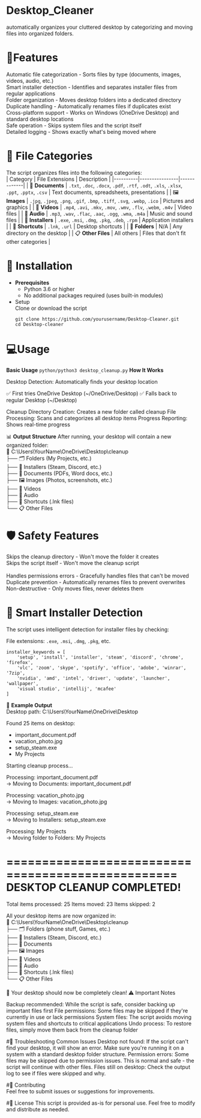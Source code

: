 # Desktop_Cleaner

automatically organizes your cluttered desktop by categorizing and moving files into organized folders.<br />

# 🚀**Features**<br />
Automatic file categorization - Sorts files by type (documents, images, videos, audio, etc.)<br />
Smart installer detection - Identifies and separates installer files from regular applications<br />
Folder organization - Moves desktop folders into a dedicated directory<br />
Duplicate handling - Automatically renames files if duplicates exist<br />
Cross-platform support - Works on Windows (OneDrive Desktop) and standard desktop locations<br />
Safe operation - Skips system files and the script itself<br />
Detailed logging - Shows exactly what's being moved where<br />

# 📁 **File Categories**<br />
The script organizes files into the following categories:<br />
| Category | File Extensions | Description |
|----------|----------------|-------------|
| :page_facing_up: **Documents** | `.txt`, `.doc`, `.docx`, `.pdf`, `.rtf`, `.odt`, `.xls`, `.xlsx`, `.ppt`, `.pptx`, `.csv` | Text documents, spreadsheets, presentations |
| :framed_picture: **Images** | `.jpg`, `.jpeg`, `.png`, `.gif`, `.bmp`, `.tiff`, `.svg`, `.webp`, `.ico` | Pictures and graphics |
| :movie_camera: **Videos** | `.mp4`, `.avi`, `.mkv`, `.mov`, `.wmv`, `.flv`, `.webm`, `.m4v` | Video files |
| :musical_note: **Audio** | `.mp3`, `.wav`, `.flac`, `.aac`, `.ogg`, `.wma`, `.m4a` | Music and sound files |
| :wrench: **Installers** | `.exe`, `.msi`, `.dmg`, `.pkg`, `.deb`, `.rpm` | Application installers |
| :link: **Shortcuts** | `.lnk`, `.url` | Desktop shortcuts |
| :file_folder: **Folders** | N/A | Any directory on the desktop |
| :clipboard: **Other Files** | All others | Files that don't fit other categories |

# 🔧 **Installation**<br />
- **Prerequisites**<br />
    - Python 3.6 or higher
    - No additional packages required (uses built-in modules)
- Setup<br />
    Clone or download the script
    ```
    git clone https://github.com/yourusername/Desktop-Cleaner.git
    cd Desktop-cleaner
    ```
# 💻**Usage**
**Basic Usage**
```python/python3 desktop_cleanup.py```
**How It Works**

Desktop Detection: Automatically finds your desktop location

:white_check_mark: First tries OneDrive Desktop (~/OneDrive/Desktop)
:white_check_mark: Falls back to regular Desktop (~/Desktop)


Cleanup Directory Creation: Creates a new folder called cleanup
File Processing: Scans and categorizes all desktop items
Progress Reporting: Shows real-time progress

📊 **Output Structure**
After running, your desktop will contain a new organized folder:<br />
📁 C:\Users\YourName\OneDrive\Desktop\cleanup<br />
├── 🗂️  Folders (My Projects, etc.)<br />
├── 🔧 Installers (Steam, Discord, etc.)<br />
├── 📄 Documents (PDFs, Word docs, etc.)<br />
├── 🖼️  Images (Photos, screenshots, etc.)<br />
├── 🎥 Videos<br />
├── 🎵 Audio<br />
├── 🔗 Shortcuts (.lnk files)<br />
└── 📋 Other Files<br />
    
# 🛡️ **Safety Features**<br />

Skips the cleanup directory - Won't move the folder it creates<br />
Skips the script itself - Won't move the cleanup script<br /><br />
Handles permissions errors - Gracefully handles files that can't be moved<br />
Duplicate prevention - Automatically renames files to prevent overwrites<br />
Non-destructive - Only moves files, never deletes them<br />

# **🎯 Smart Installer Detection**<br />
The script uses intelligent detection for installer files by checking:<br />

File extensions: ```.exe```, ```.msi```, ```.dmg```, ```.pkg```, etc.
```
installer_keywords = [
    'setup', 'install', 'installer', 'steam', 'discord', 'chrome', 'firefox', 
    'vlc', 'zoom', 'skype', 'spotify', 'office', 'adobe', 'winrar', '7zip',
    'nvidia', 'amd', 'intel', 'driver', 'update', 'launcher', 'wallpaper',
    'visual studio', 'intellij', 'mcafee'
]
```
📝 **Example Output**<br />
Desktop path: C:\Users\YourName\OneDrive\Desktop

Found 25 items on desktop:
  - important_document.pdf
  - vacation_photo.jpg
  - setup_steam.exe
  - My Projects

Starting cleanup process...

Processing: important_document.pdf<br />
  -> Moving to Documents: important_document.pdf<br />

Processing: vacation_photo.jpg<br />
  -> Moving to Images: vacation_photo.jpg<br />

Processing: setup_steam.exe<br />
  -> Moving to Installers: setup_steam.exe<br />

Processing: My Projects<br />
  -> Moving folder to Folders: My Projects<br />

==================================================
DESKTOP CLEANUP COMPLETED!
==================================================
Total items processed: 25
Items moved: 23
Items skipped: 2

All your desktop items are now organized in:<br />
📁 C:\Users\YourName\OneDrive\Desktop\cleanup<br />
├── 🗂️  Folders (phone stuff, Games, etc.)<br />
├── 🔧 Installers (Steam, Discord, etc.)<br />
├── 📄 Documents<br />
├── 🖼️  Images<br />
├── 🎥 Videos<br />
├── 🎵 Audio<br />
├── 🔗 Shortcuts (.lnk files)<br />
└── 📋 Other Files<br />

🎉 Your desktop should now be completely clean!
⚠️ Important Notes

Backup recommended: While the script is safe, consider backing up important files first
File permissions: Some files may be skipped if they're currently in use or lack permissions
System files: The script avoids moving system files and shortcuts to critical applications
Undo process: To restore files, simply move them back from the cleanup folder

#🐛 Troubleshooting
Common Issues
Desktop not found: If the script can't find your desktop, it will show an error. Make sure you're running it on a system with a standard desktop folder structure.
Permission errors: Some files may be skipped due to permission issues. This is normal and safe - the script will continue with other files.
Files still on desktop: Check the output log to see if files were skipped and why.<br />

#🤝 Contributing<br />
Feel free to submit issues or suggestions for improvements. 

#📄 License
This script is provided as-is for personal use. Feel free to modify and distribute as needed.
